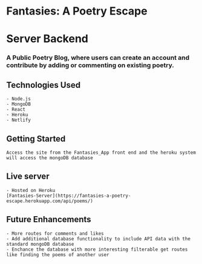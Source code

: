 
# Fantasies: A Poetry Escape
# Server Backend

### A Public Poetry Blog, where users can create an account and contribute by adding or commenting on existing poetry.

## Technologies Used
    - Node.js
    - MongoDB
    - React
    - Heroku
    - Netlify

## Getting Started
    Access the site from the Fantasies_App front end and the heroku system 
    will access the mongoDB database
    
## Live server
    - Hosted on Heroku 
    [Fantasies-Server](https://fantasies-a-poetry-escape.herokuapp.com/api/poems/)

## Future Enhancements
    - More routes for comments and likes
    - Add additional database functionality to include API data with the standard mongoDB database
    - Enchance the database with more interesting filterable get routes like finding the poems of another user


